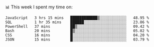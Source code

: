 📊 This week I spent my time on:
<!--START_SECTION:waka-->

```text
JavaScript   3 hrs 15 mins   ████████████▒░░░░░░░░░░░░   48.95 %
SQL          1 hr 35 mins    ██████░░░░░░░░░░░░░░░░░░░   23.86 %
PowerShell   37 mins         ██▒░░░░░░░░░░░░░░░░░░░░░░   09.42 %
Bash         20 mins         █▒░░░░░░░░░░░░░░░░░░░░░░░   05.02 %
CSS          16 mins         █░░░░░░░░░░░░░░░░░░░░░░░░   04.20 %
JSON         15 mins         █░░░░░░░░░░░░░░░░░░░░░░░░   03.79 %
```

<!--END_SECTION:waka-->

